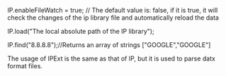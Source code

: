 IP.enableFileWatch = true; // The default value is: false, if it is true, it will check the changes of the ip library file and automatically reload the data

IP.load("The local absolute path of the IP library");

IP.find("8.8.8.8");//Returns an array of strings ["GOOGLE","GOOGLE"]


The usage of IPExt is the same as that of IP, but it is used to parse datx format files.
